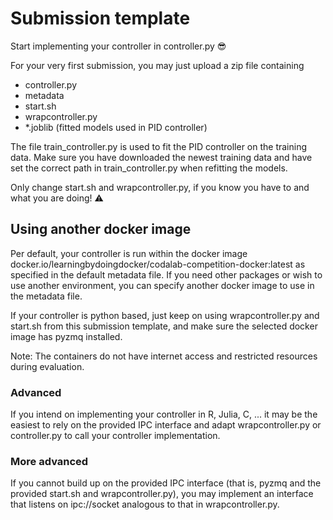 # Submission template

Start implementing your controller in controller.py 😎

For your very first submission, you may just upload a zip file containing
* controller.py
* metadata
* start.sh
* wrapcontroller.py
* *.joblib (fitted models used in PID controller)

The file train_controller.py is used to fit the PID controller on the
training data. Make sure you have downloaded the newest training data
and have set the correct path in train_controller.py when refitting
the models.

Only change start.sh and wrapcontroller.py,
if you know you have to and what you are doing! ⚠️

## Using another docker image

Per default, your controller is run within the docker image
docker.io/learningbydoingdocker/codalab-competition-docker:latest
as specified in the default metadata file.
If you need other packages or wish to use another environment,
you can specify another docker image to use in the metadata file.

If your controller is python based, just keep on using wrapcontroller.py
and start.sh from this submission template, and make sure the selected
docker image has pyzmq installed.

Note: The containers do not have internet access and restricted resources
during evaluation.

### Advanced

If you intend on implementing your controller in R, Julia, C, ...
it may be the easiest to rely on the provided IPC interface and adapt
wrapcontroller.py or controller.py to call your controller implementation.

### More advanced

If you cannot build up on the provided IPC interface (that is, pyzmq and the
provided start.sh and wrapcontroller.py), you may implement an interface that
listens on ipc://socket analogous to that in wrapcontroller.py.
